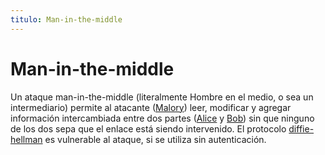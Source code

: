 ```yaml
---
titulo: Man-in-the-middle
---
```


Man-in-the-middle
=================

Un ataque man-in-the-middle (literalmente Hombre en el medio, o sea un intermediario) permite al atacante
([Malory]) leer, modificar y agregar información intercambiada entre dos partes ([Alice] y [Bob]) sin que
ninguno de los dos sepa que el enlace está siendo intervenido. El protocolo [diffie-hellman] es
vulnerable al ataque, si se utiliza sin autenticación.

[malory]: /criptografia/nombres/
[alice]: /criptografia/nombres/
[bob]: /criptografia/nombres/
[diffie-hellman]: /tecnologias/circuitos-telescopicos/#creacin-de-circuitos

